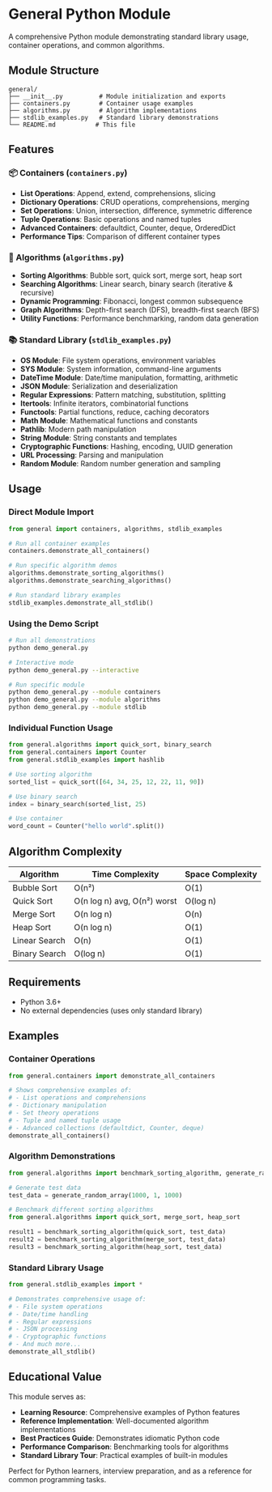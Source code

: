 # General Python Module

A comprehensive Python module demonstrating standard library usage, container operations, and common algorithms.

## Module Structure

```
general/
├── __init__.py          # Module initialization and exports
├── containers.py        # Container usage examples
├── algorithms.py        # Algorithm implementations
├── stdlib_examples.py   # Standard library demonstrations
└── README.md           # This file
```

## Features

### 📦 Containers (`containers.py`)

- **List Operations**: Append, extend, comprehensions, slicing
- **Dictionary Operations**: CRUD operations, comprehensions, merging
- **Set Operations**: Union, intersection, difference, symmetric difference
- **Tuple Operations**: Basic operations and named tuples
- **Advanced Containers**: defaultdict, Counter, deque, OrderedDict
- **Performance Tips**: Comparison of different container types

### 🧮 Algorithms (`algorithms.py`)

- **Sorting Algorithms**: Bubble sort, quick sort, merge sort, heap sort
- **Searching Algorithms**: Linear search, binary search (iterative & recursive)
- **Dynamic Programming**: Fibonacci, longest common subsequence
- **Graph Algorithms**: Depth-first search (DFS), breadth-first search (BFS)
- **Utility Functions**: Performance benchmarking, random data generation

### 📚 Standard Library (`stdlib_examples.py`)

- **OS Module**: File system operations, environment variables
- **SYS Module**: System information, command-line arguments
- **DateTime Module**: Date/time manipulation, formatting, arithmetic
- **JSON Module**: Serialization and deserialization
- **Regular Expressions**: Pattern matching, substitution, splitting
- **Itertools**: Infinite iterators, combinatorial functions
- **Functools**: Partial functions, reduce, caching decorators
- **Math Module**: Mathematical functions and constants
- **Pathlib**: Modern path manipulation
- **String Module**: String constants and templates
- **Cryptographic Functions**: Hashing, encoding, UUID generation
- **URL Processing**: Parsing and manipulation
- **Random Module**: Random number generation and sampling

## Usage

### Direct Module Import

```python
from general import containers, algorithms, stdlib_examples

# Run all container examples
containers.demonstrate_all_containers()

# Run specific algorithm demos
algorithms.demonstrate_sorting_algorithms()
algorithms.demonstrate_searching_algorithms()

# Run standard library examples
stdlib_examples.demonstrate_all_stdlib()
```

### Using the Demo Script

```bash
# Run all demonstrations
python demo_general.py

# Interactive mode
python demo_general.py --interactive

# Run specific module
python demo_general.py --module containers
python demo_general.py --module algorithms
python demo_general.py --module stdlib
```

### Individual Function Usage

```python
from general.algorithms import quick_sort, binary_search
from general.containers import Counter
from general.stdlib_examples import hashlib

# Use sorting algorithm
sorted_list = quick_sort([64, 34, 25, 12, 22, 11, 90])

# Use binary search
index = binary_search(sorted_list, 25)

# Use container
word_count = Counter("hello world".split())
```

## Algorithm Complexity

| Algorithm     | Time Complexity             | Space Complexity |
| ------------- | --------------------------- | ---------------- |
| Bubble Sort   | O(n²)                       | O(1)             |
| Quick Sort    | O(n log n) avg, O(n²) worst | O(log n)         |
| Merge Sort    | O(n log n)                  | O(n)             |
| Heap Sort     | O(n log n)                  | O(1)             |
| Linear Search | O(n)                        | O(1)             |
| Binary Search | O(log n)                    | O(1)             |

## Requirements

- Python 3.6+
- No external dependencies (uses only standard library)

## Examples

### Container Operations

```python
from general.containers import demonstrate_all_containers

# Shows comprehensive examples of:
# - List operations and comprehensions
# - Dictionary manipulation
# - Set theory operations
# - Tuple and named tuple usage
# - Advanced collections (defaultdict, Counter, deque)
demonstrate_all_containers()
```

### Algorithm Demonstrations

```python
from general.algorithms import benchmark_sorting_algorithm, generate_random_array

# Generate test data
test_data = generate_random_array(1000, 1, 1000)

# Benchmark different sorting algorithms
from general.algorithms import quick_sort, merge_sort, heap_sort

result1 = benchmark_sorting_algorithm(quick_sort, test_data)
result2 = benchmark_sorting_algorithm(merge_sort, test_data)
result3 = benchmark_sorting_algorithm(heap_sort, test_data)
```

### Standard Library Usage

```python
from general.stdlib_examples import *

# Demonstrates comprehensive usage of:
# - File system operations
# - Date/time handling
# - Regular expressions
# - JSON processing
# - Cryptographic functions
# - And much more...
demonstrate_all_stdlib()
```

## Educational Value

This module serves as:

- **Learning Resource**: Comprehensive examples of Python features
- **Reference Implementation**: Well-documented algorithm implementations
- **Best Practices Guide**: Demonstrates idiomatic Python code
- **Performance Comparison**: Benchmarking tools for algorithms
- **Standard Library Tour**: Practical examples of built-in modules

Perfect for Python learners, interview preparation, and as a reference for common programming tasks.
